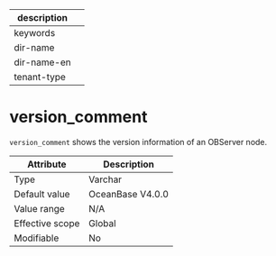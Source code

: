 | description ||
|---|---|
| keywords ||
| dir-name ||
| dir-name-en ||
| tenant-type ||

# version_comment

`version_comment` shows the version information of an OBServer node.

| **Attribute** | **Description** |
|--------|-----------------|
| Type | Varchar |
| Default value | OceanBase V4.0.0 |
| Value range | N/A |
| Effective scope | Global |
| Modifiable | No |
